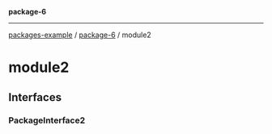 **package-6**

***

[packages-example](../README.md) / [package-6](../package-6.md) / module2

# module2

## Interfaces

### PackageInterface2
